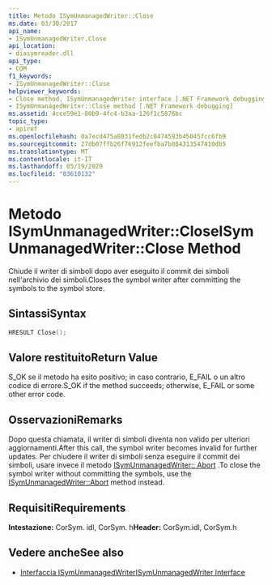 ```yaml
---
title: Metodo ISymUnmanagedWriter::Close
ms.date: 03/30/2017
api_name:
- ISymUnmanagedWriter.Close
api_location:
- diasymreader.dll
api_type:
- COM
f1_keywords:
- ISymUnmanagedWriter::Close
helpviewer_keywords:
- Close method, ISymUnmanagedWriter interface [.NET Framework debugging]
- ISymUnmanagedWriter::Close method [.NET Framework debugging]
ms.assetid: 4cce59e1-80b9-4fc4-b3aa-126f1c5876bc
topic_type:
- apiref
ms.openlocfilehash: 0a7ecd475a8031fedb2c8474593b45045fcc6fb9
ms.sourcegitcommit: 27db07ffb26f76912feefba7b884313547410db5
ms.translationtype: MT
ms.contentlocale: it-IT
ms.lasthandoff: 05/19/2020
ms.locfileid: "83610132"
---
```

# <a name="isymunmanagedwriterclose-method"></a><span data-ttu-id="eaa6c-102">Metodo ISymUnmanagedWriter::Close</span><span class="sxs-lookup"><span data-stu-id="eaa6c-102">ISymUnmanagedWriter::Close Method</span></span>
<span data-ttu-id="eaa6c-103">Chiude il writer di simboli dopo aver eseguito il commit dei simboli nell'archivio dei simboli.</span><span class="sxs-lookup"><span data-stu-id="eaa6c-103">Closes the symbol writer after committing the symbols to the symbol store.</span></span>  
  
## <a name="syntax"></a><span data-ttu-id="eaa6c-104">Sintassi</span><span class="sxs-lookup"><span data-stu-id="eaa6c-104">Syntax</span></span>  
  
```cpp  
HRESULT Close();  
```  
  
## <a name="return-value"></a><span data-ttu-id="eaa6c-105">Valore restituito</span><span class="sxs-lookup"><span data-stu-id="eaa6c-105">Return Value</span></span>  
 <span data-ttu-id="eaa6c-106">S_OK se il metodo ha esito positivo; in caso contrario, E_FAIL o un altro codice di errore.</span><span class="sxs-lookup"><span data-stu-id="eaa6c-106">S_OK if the method succeeds; otherwise, E_FAIL or some other error code.</span></span>  
  
## <a name="remarks"></a><span data-ttu-id="eaa6c-107">Osservazioni</span><span class="sxs-lookup"><span data-stu-id="eaa6c-107">Remarks</span></span>  
 <span data-ttu-id="eaa6c-108">Dopo questa chiamata, il writer di simboli diventa non valido per ulteriori aggiornamenti.</span><span class="sxs-lookup"><span data-stu-id="eaa6c-108">After this call, the symbol writer becomes invalid for further updates.</span></span> <span data-ttu-id="eaa6c-109">Per chiudere il writer di simboli senza eseguire il commit dei simboli, usare invece il metodo [ISymUnmanagedWriter:: Abort](isymunmanagedwriter-abort-method.md) .</span><span class="sxs-lookup"><span data-stu-id="eaa6c-109">To close the symbol writer without committing the symbols, use the [ISymUnmanagedWriter::Abort](isymunmanagedwriter-abort-method.md) method instead.</span></span>  
  
## <a name="requirements"></a><span data-ttu-id="eaa6c-110">Requisiti</span><span class="sxs-lookup"><span data-stu-id="eaa6c-110">Requirements</span></span>  
 <span data-ttu-id="eaa6c-111">**Intestazione:** CorSym. idl, CorSym. h</span><span class="sxs-lookup"><span data-stu-id="eaa6c-111">**Header:** CorSym.idl, CorSym.h</span></span>  
  
## <a name="see-also"></a><span data-ttu-id="eaa6c-112">Vedere anche</span><span class="sxs-lookup"><span data-stu-id="eaa6c-112">See also</span></span>

- [<span data-ttu-id="eaa6c-113">Interfaccia ISymUnmanagedWriter</span><span class="sxs-lookup"><span data-stu-id="eaa6c-113">ISymUnmanagedWriter Interface</span></span>](isymunmanagedwriter-interface.md)
